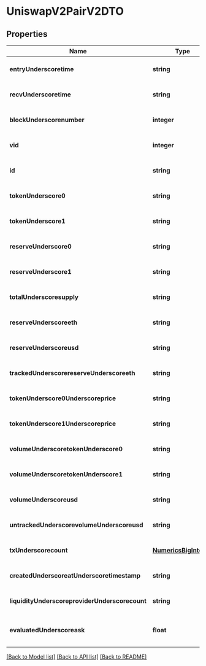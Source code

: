 # UniswapV2PairV2DTO

## Properties
Name | Type | Description | Notes
------------ | ------------- | ------------- | -------------
**entryUnderscoretime** | **string** |  | [optional] [default to null]
**recvUnderscoretime** | **string** |  | [optional] [default to null]
**blockUnderscorenumber** | **integer** |  | [optional] [default to null]
**vid** | **integer** |  | [optional] [default to null]
**id** | **string** |  | [optional] [default to null]
**tokenUnderscore0** | **string** |  | [optional] [default to null]
**tokenUnderscore1** | **string** |  | [optional] [default to null]
**reserveUnderscore0** | **string** |  | [optional] [default to null]
**reserveUnderscore1** | **string** |  | [optional] [default to null]
**totalUnderscoresupply** | **string** |  | [optional] [default to null]
**reserveUnderscoreeth** | **string** |  | [optional] [default to null]
**reserveUnderscoreusd** | **string** |  | [optional] [default to null]
**trackedUnderscorereserveUnderscoreeth** | **string** |  | [optional] [default to null]
**tokenUnderscore0Underscoreprice** | **string** |  | [optional] [default to null]
**tokenUnderscore1Underscoreprice** | **string** |  | [optional] [default to null]
**volumeUnderscoretokenUnderscore0** | **string** |  | [optional] [default to null]
**volumeUnderscoretokenUnderscore1** | **string** |  | [optional] [default to null]
**volumeUnderscoreusd** | **string** |  | [optional] [default to null]
**untrackedUnderscorevolumeUnderscoreusd** | **string** |  | [optional] [default to null]
**txUnderscorecount** | [**NumericsBigInteger**](NumericsBigInteger.md) |  | [optional] [default to null]
**createdUnderscoreatUnderscoretimestamp** | **string** |  | [optional] [default to null]
**liquidityUnderscoreproviderUnderscorecount** | **string** |  | [optional] [default to null]
**evaluatedUnderscoreask** | **float** |  | [optional] [readonly] [default to null]

[[Back to Model list]](../README.md#documentation-for-models) [[Back to API list]](../README.md#documentation-for-api-endpoints) [[Back to README]](../README.md)


